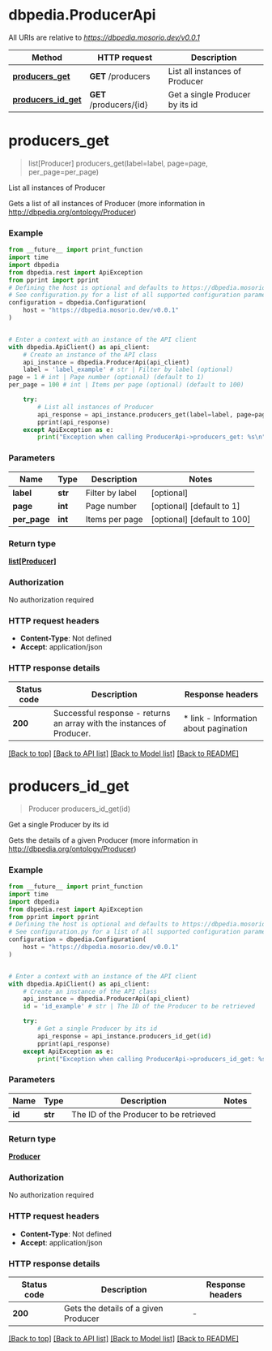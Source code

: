 # dbpedia.ProducerApi

All URIs are relative to *https://dbpedia.mosorio.dev/v0.0.1*

Method | HTTP request | Description
------------- | ------------- | -------------
[**producers_get**](ProducerApi.md#producers_get) | **GET** /producers | List all instances of Producer
[**producers_id_get**](ProducerApi.md#producers_id_get) | **GET** /producers/{id} | Get a single Producer by its id


# **producers_get**
> list[Producer] producers_get(label=label, page=page, per_page=per_page)

List all instances of Producer

Gets a list of all instances of Producer (more information in http://dbpedia.org/ontology/Producer)

### Example

```python
from __future__ import print_function
import time
import dbpedia
from dbpedia.rest import ApiException
from pprint import pprint
# Defining the host is optional and defaults to https://dbpedia.mosorio.dev/v0.0.1
# See configuration.py for a list of all supported configuration parameters.
configuration = dbpedia.Configuration(
    host = "https://dbpedia.mosorio.dev/v0.0.1"
)


# Enter a context with an instance of the API client
with dbpedia.ApiClient() as api_client:
    # Create an instance of the API class
    api_instance = dbpedia.ProducerApi(api_client)
    label = 'label_example' # str | Filter by label (optional)
page = 1 # int | Page number (optional) (default to 1)
per_page = 100 # int | Items per page (optional) (default to 100)

    try:
        # List all instances of Producer
        api_response = api_instance.producers_get(label=label, page=page, per_page=per_page)
        pprint(api_response)
    except ApiException as e:
        print("Exception when calling ProducerApi->producers_get: %s\n" % e)
```

### Parameters

Name | Type | Description  | Notes
------------- | ------------- | ------------- | -------------
 **label** | **str**| Filter by label | [optional] 
 **page** | **int**| Page number | [optional] [default to 1]
 **per_page** | **int**| Items per page | [optional] [default to 100]

### Return type

[**list[Producer]**](Producer.md)

### Authorization

No authorization required

### HTTP request headers

 - **Content-Type**: Not defined
 - **Accept**: application/json

### HTTP response details
| Status code | Description | Response headers |
|-------------|-------------|------------------|
**200** | Successful response - returns an array with the instances of Producer. |  * link - Information about pagination <br>  |

[[Back to top]](#) [[Back to API list]](../README.md#documentation-for-api-endpoints) [[Back to Model list]](../README.md#documentation-for-models) [[Back to README]](../README.md)

# **producers_id_get**
> Producer producers_id_get(id)

Get a single Producer by its id

Gets the details of a given Producer (more information in http://dbpedia.org/ontology/Producer)

### Example

```python
from __future__ import print_function
import time
import dbpedia
from dbpedia.rest import ApiException
from pprint import pprint
# Defining the host is optional and defaults to https://dbpedia.mosorio.dev/v0.0.1
# See configuration.py for a list of all supported configuration parameters.
configuration = dbpedia.Configuration(
    host = "https://dbpedia.mosorio.dev/v0.0.1"
)


# Enter a context with an instance of the API client
with dbpedia.ApiClient() as api_client:
    # Create an instance of the API class
    api_instance = dbpedia.ProducerApi(api_client)
    id = 'id_example' # str | The ID of the Producer to be retrieved

    try:
        # Get a single Producer by its id
        api_response = api_instance.producers_id_get(id)
        pprint(api_response)
    except ApiException as e:
        print("Exception when calling ProducerApi->producers_id_get: %s\n" % e)
```

### Parameters

Name | Type | Description  | Notes
------------- | ------------- | ------------- | -------------
 **id** | **str**| The ID of the Producer to be retrieved | 

### Return type

[**Producer**](Producer.md)

### Authorization

No authorization required

### HTTP request headers

 - **Content-Type**: Not defined
 - **Accept**: application/json

### HTTP response details
| Status code | Description | Response headers |
|-------------|-------------|------------------|
**200** | Gets the details of a given Producer |  -  |

[[Back to top]](#) [[Back to API list]](../README.md#documentation-for-api-endpoints) [[Back to Model list]](../README.md#documentation-for-models) [[Back to README]](../README.md)

